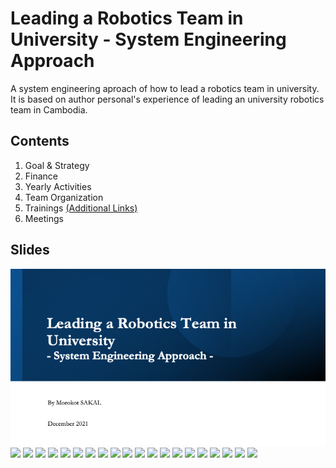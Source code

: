 # Leading a Robotics Team in University - System Engineering Approach
A system engineering aproach of how to lead a robotics team in university. 
It is based on author personal's experience of leading an university robotics team in Cambodia.


## Contents
1. Goal & Strategy
2. Finance
3. Yearly Activities
4. Team Organization
5. Trainings [(Additional Links)](https://github.com/MorokotSakal/robotics-se/tree/main/Trainings)
6. Meetings

## Slides
![](https://github.com/MorokotSakal/robotics-se/blob/main/img/Slide1.png)
![](img/Slide_2.png)
![](./img/Slide_3.png)
![](./img/Slide_4.png)
![](./img/Slide_5.png)
![](./img/Slide_6.png)
![](./img/Slide_7.png)
![](./img/Slide_8.png)
![](./img/Slide_9.png)
![](./img/Slide_10.png)
![](./img/Slide_11.png)
![](./img/Slide_12.png)
![](./img/Slide_13.png)
![](./img/Slide_14.png)
![](./img/Slide_15.png)
![](./img/Slide_16.png)
![](./img/Slide_17.png)
![](./img/Slide_18.png)
![](./img/Slide_19.png)
![](./img/Slide_20.png)
![](./img/Slide_21.png)
